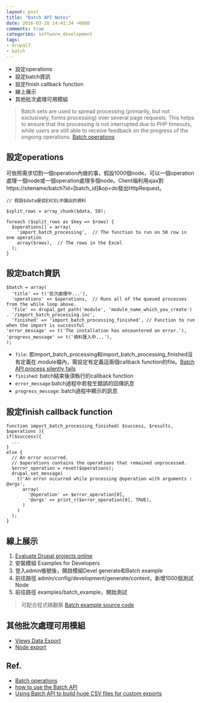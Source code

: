 ```yaml
---
layout: post
title: "Batch API Notes"
date: 2016-03-28 14:41:34 +0800
comments: true
categories: software_development
tags:
- drupal7
- batch 
---
```


- 設定operations
- 設定batch資訊
- 設定finish callback function
- 線上展示
- 其他批次處理可用模組

<!-- more -->

>Batch sets are used to spread processing (primarily, but not exclusively, forms processing) over several page requests. This helps to ensure that the processing is not interrupted due to PHP timeouts, while users are still able to receive feedback on the progress of the ongoing operations.
>[Batch operations](https://api.drupal.org/api/drupal/includes%21form.inc/group/batch/7)

## 設定operations
可依照需求切割一個operation內做的事，假設1000個node，可以一個operation處理一個node或一個operation處理多個node。Client端利用ajax對https://sitename/batch?id=[batch_id]&op=do發出HttpRequest。

    // 假設$data是從EXCEL中讀出的資料
    
    $split_rows = array_chunk($data, 50);
    
    foreach ($split_rows as $key => $rows) {
      $operations[] = array(
      	'import_batch_processing',  // The function to run on 50 row in one operation
      	array($rows),  // The rows in the Excel
      );
    }

## 設定batch資訊

    $batch = array(
      'title' => t('批次處理中...'),
      'operations' => $operations,  // Runs all of the queued processes from the while loop above.
      'file' => drupal_get_path('module', 'module_name_which_you_create') . '/import_batch_processing.inc',
      'finished' => 'import_batch_processing_finished', // Function to run when the import is successful
    'error_message' => t('The installation has encountered an error.'),
    'progress_message' => t('資料匯入中...'),
    );

- `file`: 若import_batch_processing和import_batch_processing_finished沒有定義在.module檔內，需設定有定義這兩個callback function的file。[Batch API process silently fails](http://data.agaric.com/batch-api-process-silently-fails-if-function-file-not-default-drupal-bootstrap-isnt-explicitly-inclu)
- `finished`: batch結束後須執行的callback function
- `error_message`:batch過程中若發生錯誤的回傳訊息
- `progress_message`: batch過程中顯示的訊息

## 設定finish callback function

    function import_batch_processing_finished( $success, $results, $operations ){
    if($success){
      ...
    }
    else {
      // An error occurred.
      // $operations contains the operations that remained unprocessed.
      $error_operation = reset($operations);
      drupal_set_message(
        t('An error occurred while processing @operation with arguments : @args',
          array(
            '@operation' => $error_operation[0],
            '@args' => print_r($error_operation[0], TRUE),
          )
        )
      );
    }


## 線上展示
1. [Evaluate Drupal projects online](https://simplytest.me/)
2. 安裝模組 Examples for Developers
3. 登入admin帳號後，開啟模組Devel generate和Batch example
4. 前往路徑 admin/config/development/generate/content，新增1000個測試Node
5. 前往路徑 examples/batch_example，開始測試

>可配合程式碼觀察
>[Batch example source code](http://cgit.drupalcode.org/examples/tree/batch_example/batch_example.module?id=refs/heads;id2=7.x-1.x)


## 其他批次處理可用模組
- [Views Data Export](https://www.drupal.org/project/views_data_export)
- [Node export](https://www.drupal.org/project/node_export)


## Ref.
- [Batch operations](https://api.drupal.org/api/drupal/includes%21form.inc/group/batch/7)
- [how to use the Batch API](https://www.drupal.org/node/180528)
- [Using Batch API to build huge CSV files for custom exports](http://www.jeffgeerling.com/blogs/jeff-geerling/using-batch-api-build-huge-csv)
